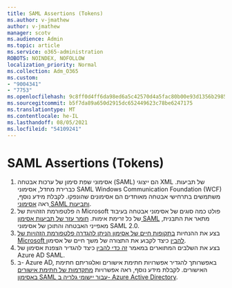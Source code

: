 ```yaml
---
title: SAML Assertions (Tokens)
ms.author: v-jmathew
author: v-jmathew
manager: scotv
ms.audience: Admin
ms.topic: article
ms.service: o365-administration
ROBOTS: NOINDEX, NOFOLLOW
localization_priority: Normal
ms.collection: Adm_O365
ms.custom:
- "9004341"
- "7753"
ms.openlocfilehash: 9c8ff0d4ff6da98ed6a5c42570d4a5fac80b00e93d1356b298528bd8d2c51a5f
ms.sourcegitcommit: b5f7da89a650d2915dc652449623c78be6247175
ms.translationtype: MT
ms.contentlocale: he-IL
ms.lasthandoff: 08/05/2021
ms.locfileid: "54109241"
---
```

# <a name="saml-assertions-tokens"></a>SAML Assertions (Tokens)

1. אסימוני שפת סימון של ערכות אבטחה (SAML) הם ייצוגי XML של תביעות. כברירת מחדל, אסימוני SAML Windows Communication Foundation (WCF) משתמשים בתרחישי אבטחה מאוחדים הם אסימונים שהונפקו. לקבלת מידע נוסף, ראה [אסימוני SAML ותביעות](https://docs.microsoft.com/dotnet/framework/wcf/feature-details/saml-tokens-and-claims).
2. ה פלטפורמת הזהויות של Microsoft פולט כמה סוגים של אסימוני אבטחה בעיבוד של כל זרימת אימות. [חומר עזר של תביעות אסימון SAML](https://docs.microsoft.com/azure/active-directory/develop/reference-saml-tokens) מתאר את התבנית, מאפייני האבטחה והתוכן של אסימוני SAML 2.0.
3. בצע את ההנחיות [בתקופות חיים של אסימון הניתן להגדרה פלטפורמת הזהויות של Microsoft להבין](https://docs.microsoft.com/azure/active-directory/develop/active-directory-configurable-token-lifetimes) כיצד לקבוע את התצורה של משך חיים של אסימון.
4. בצע את השלבים המתוארים במאמר [זה כדי להבין](https://docs.microsoft.com/azure/active-directory/manage-apps/howto-saml-token-encryption) כיצד להגדיר הצפנת אסימון של Azure AD SAML.
5. ב- Azure AD, באפשרותך להגדיר אפשרויות חתימת אישורים ואלגוריתם חתימת האישורים. לקבלת מידע נוסף, ראה אפשרויות [מתקדמות של חתימת אישורים באסימון SAML עבור יישומי גלריה ב- Azure Active Directory](https://docs.microsoft.com/azure/active-directory/manage-apps/certificate-signing-options).
